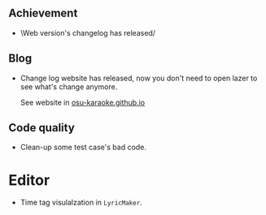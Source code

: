 ## Achievement

- \Web version's changelog has released/

## Blog

- Change log website has released, now you don't need to open lazer to see what's change anymore.
    
  See website in [osu-karaoke.github.io](https://osu-karaoke.github.io/) 

## Code quality

- Clean-up some test case's bad code.

# Editor

- Time tag visulalzation in `LyricMaker`.
